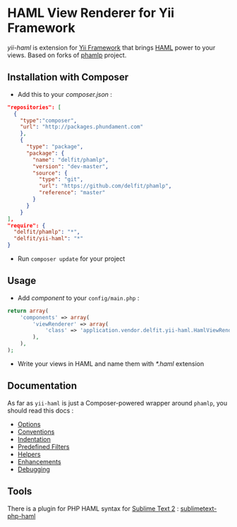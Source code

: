 HAML View Renderer for Yii Framework
====================================

*yii-haml* is extension for [Yii Framework](http://www.yiiframework.com/) that brings [HAML](http://wikipedia.org/wiki/Haml) power to your views. 
Based on forks of [phamlp](http://code.google.com/p/phamlp/) project. 


## Installation with Composer

* Add this to your *composer.json* :

```json
"repositories": [
  {
    "type":"composer",
    "url": "http://packages.phundament.com"
    },
    {
      "type": "package",
      "package": {
        "name": "delfit/phamlp",
        "version": "dev-master",
        "source": {
          "type": "git",
          "url": "https://github.com/delfit/phamlp",
          "reference": "master"
        }
      }
    }
],
"require": {
  "delfit/phamlp": "*",
  "delfit/yii-haml": "*"
}
```

* Run `composer update` for your project




## Usage

* Add *component* to your `config/main.php` : 

```php
return array(
	'components' => array(
		'viewRenderer' => array(
			'class' => 'application.vendor.delfit.yii-haml.HamlViewRenderer',
		),
	),
);
```

* Write your views in HAML and name them with _*.haml_ extension




## Documentation

As far as `yii-haml` is just a Composer-powered wrapper around `phamlp`, you should read this docs : 

* [Options](http://code.google.com/p/phamlp/wiki/HamlOptions)
* [Conventions](http://code.google.com/p/phamlp/wiki/HamlConventions)
* [Indentation](http://code.google.com/p/phamlp/wiki/InstallationAndUsage#Indentation)
* [Predefined Filters](http://code.google.com/p/phamlp/wiki/PredefinedFilters)
* [Helpers](http://code.google.com/p/phamlp/wiki/HelperMethods)
* [Enhancements](http://code.google.com/p/phamlp/wiki/HamlEnhancements)
* [Debugging](http://code.google.com/p/phamlp/wiki/DebuggingHaml)




## Tools

There is a plugin for PHP HAML syntax for [Sublime Text 2](http://www.sublimetext.com/2) : [sublimetext-php-haml](https://github.com/xt99/sublimetext-php-haml)
